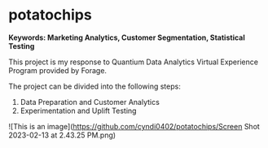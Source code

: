# potatochips

**Keywords: Marketing Analytics, Customer Segmentation, Statistical Testing**

This project is my response to Quantium Data Analytics Virtual Experience Program provided by Forage.

The project can be divided into the following steps:
1. Data Preparation and Customer Analytics
2. Experimentation and Uplift Testing

![This is an image](https://github.com/cyndi0402/potatochips/Screen Shot 2023-02-13 at 2.43.25 PM.png)

